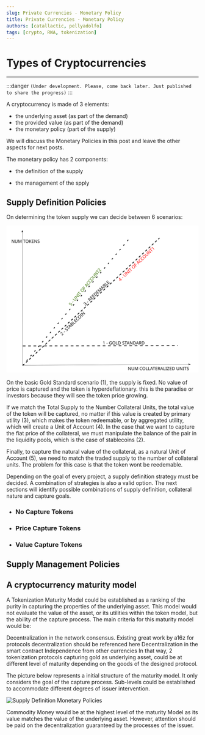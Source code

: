 ```yaml
---
slug: Private Currencies - Monetary Policy
title: Private Currencies - Monetary Policy
authors: [catallactic, pellyadolfo]
tags: [crypto, RWA, tokenization]
---
```


# Types of Cryptocurrencies
---

:::danger
`(Under development. Please, come back later. Just published to share the progress)`
:::

A cryptocurrency is made of 3 elements:
- the underlying asset (as part of the demand)
- the provided value (as part of the demand)
- the monetary policy (part of the supply)

We will discuss the Monetary Policies in this post and leave the other aspects for next posts.

<!-- truncate -->

The monetary policy has 2 components:

- the definition of the supply

- the management of the spply

## Supply Definition Policies

On determining the token supply we can decide between 6 scenarios:

![Supply Definition Monetary Policies](./monetary_policies.svg)

On the basic Gold Standard scenario (1), the supply is fixed. No value of price is captured and the token is hyperdeflationary. this is the paradise or investors because they will see the token price growing.

If we match the Total Supply to the Number Collateral Units, the total value of the token will be captured, no matter if this value is created by primary utility (3), which makes the token redeemable, or by aggregated utility, which will create a Unit of Account (4). In the case that we want to capture the fiat price of the collateral, we must manipulate the balance of the pair in the liquidity pools, which is the case of stablecoins (2).

Finally, to capture the natural value of the collateral, as a natural Unit of Account (5), we need to match the traded supply to the number of collateral units. The problem for this case is that the token wont be reedemable.

Depending on the goal of every project, a supply definition strategy must be decided. A combination of strategies is also a valid option. The next sections will identify possible combinations of supply definition, collateral nature and capture goals.

- ### No Capture Tokens

- ### Price Capture Tokens

- ### Value Capture Tokens



## Supply Management Policies



## A cryptocurrency maturity model

A Tokenization Maturity Model could be established as a ranking of the purity in capturing the properties of the underlying asset. This model would not evaluate the value of the asset, or its utilities within the token model, but the ability of the capture process. The main criteria for this maturity model would be:

Decentralization in the network consensus. Existing great work by a16z for protocols decentralization should be referenced here
Decentralization in the smart contract
Independence from other currencies
In that way, 2 tokenization protocols capturing gold as underlying asset, could be at different level of maturity depending on the goods of the designed protocol.

The picture below represents a initial structure of the maturity model. It only considers the goal of the capture process. Sub-levels could be established to accommodate different degrees of issuer intervention.

![Supply Definition Monetary Policies](/img/tokenization_maturity_model.svg)

Commodity Money would be at the highest level of the maturity Model as its value matches the value of the underlying asset. However, attention should be paid on the decentralization guaranteed by the processes of the issuer.



